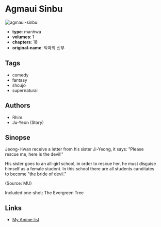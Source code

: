 # Agmaui Sinbu

![agmaui-sinbu](https://cdn.myanimelist.net/images/manga/3/144069.jpg)

-   **type**: manhwa
-   **volumes**: 1
-   **chapters**: 18
-   **original-name**: 악마의 신부

## Tags

-   comedy
-   fantasy
-   shoujo
-   supernatural

## Authors

-   Rhim
-   Ju-Yeon (Story)

## Sinopse

Jeong-Hwan receive a letter from his sister Ji-Yeong, it says: "Please rescue me, here is the devil!"

His sister goes to an all-girl school, in order to rescue her, he must disguise himself as a female student. In this school there are all students canditates to become "the bride of devil."

(Source: MU)

Included one-shot:
The Evergreen Tree

## Links

-   [My Anime list](https://myanimelist.net/manga/289/Agmaui_Sinbu)
